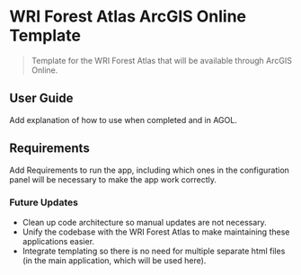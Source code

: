 # WRI Forest Atlas ArcGIS Online Template
> Template for the WRI Forest Atlas that will be available through ArcGIS Online.


## User Guide
<p>Add explanation of how to use when completed and in AGOL.</p>

## Requirements
<p>Add Requirements to run the app, including which ones in the configuration panel will be necessary to make the app work correctly.</p>

### Future Updates
<ul>
	<li>Clean up code architecture so manual updates are not necessary.</li>
	<li>Unify the codebase with the WRI Forest Atlas to make maintaining these applications easier.</li>
	<li>Integrate templating so there is no need for multiple separate html files (in the main application, which will be used here).</li>
</ul>